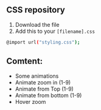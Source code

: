## CSS repository
1. Download the file
2. Add this to your `[filename].css`
```bash
@import url("styling.css");
```

## Comtent:
- Some animations
- Animate zoom in (1-9)
- Animate from Top (1-9)
- Animate from bottom (1-9)
- Hover zoom